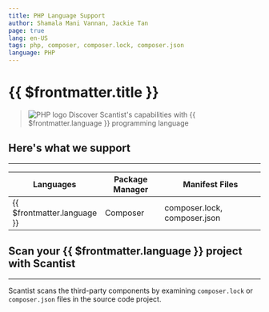 ```yaml
---
title: PHP Language Support
author: Shamala Mani Vannan, Jackie Tan
page: true
lang: en-US
tags: php, composer, composer.lock, composer.json
language: PHP
---
```

<ClientOnly>

# {{ $frontmatter.title }}

>![PHP logo](/images/Language-and-File-Support/PHP.png) Discover Scantist's capabilities with {{ $frontmatter.language }} programming language 

## Here's what we support 

<hr class="thick" />

<table>
    <thead>
        <th>Languages</th>
        <th>Package Manager</th>
        <th>Manifest Files</th>
    </thead>
    <tbody>
        <tr>
            <td>{{ $frontmatter.language }}</td>
            <td width="33.33%">Composer</td>
            <td width="100%">composer.lock, composer.json</td>
        </tr>
    </tbody>
</table>

## Scan your {{ $frontmatter.language }} project with Scantist 

<hr class="thick" />

Scantist scans the third-party components by examining `composer.lock` or `composer.json` files in the source code project. 

<!--@include: ../../parts/maximize-results.md-->

</ClientOnly>